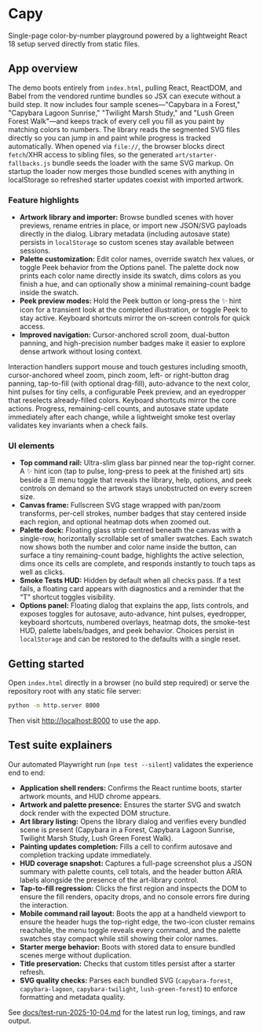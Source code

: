 # Capy

Single-page color-by-number playground powered by a lightweight React 18 setup
served directly from static files.

## App overview

The demo boots entirely from `index.html`, pulling React, ReactDOM, and Babel
from the vendored runtime bundles so JSX can execute without a build step. It
now includes four sample scenes—"Capybara in a Forest," "Capybara Lagoon
Sunrise," "Twilight Marsh Study," and "Lush Green Forest Walk"—and keeps track of every cell you fill as
you paint by matching colors to numbers. The library reads the segmented SVG
files directly so you can jump in and paint while progress is tracked
automatically. When opened via `file://`, the browser blocks direct `fetch`/XHR
access to sibling files, so the generated `art/starter-fallbacks.js` bundle
seeds the loader with the same SVG markup. On startup the loader now merges
those bundled scenes with anything in localStorage so refreshed starter updates
coexist with imported artwork.

### Feature highlights

- **Artwork library and importer:** Browse bundled scenes with hover previews,
  rename entries in place, or import new JSON/SVG payloads directly in the
  dialog. Library metadata (including autosave state) persists in
  `localStorage` so custom scenes stay available between sessions.
- **Palette customization:** Edit color names, override swatch hex values, or
  toggle Peek behavior from the Options panel. The palette dock now prints each
  color name directly inside its swatch, dims colors as you finish a hue, and
  can optionally show a minimal remaining-count badge inside the swatch.
- **Peek preview modes:** Hold the Peek button or long-press the ✨ hint icon
  for a transient look at the completed illustration, or toggle Peek to stay
  active. Keyboard shortcuts mirror the on-screen controls for quick access.
- **Improved navigation:** Cursor-anchored scroll zoom, dual-button panning,
  and high-precision number badges make it easier to explore dense artwork
  without losing context.

Interaction handlers support mouse and touch gestures including smooth,
cursor-anchored wheel zoom, pinch zoom, left- or right-button drag panning,
tap-to-fill (with optional drag-fill), auto-advance to the next color, hint
pulses for tiny cells, a configurable Peek preview, and an eyedropper that
reselects already-filled colors. Keyboard shortcuts mirror the core actions.
Progress, remaining-cell counts, and autosave state update immediately after
each change, while a lightweight smoke test overlay validates key invariants
when a check fails.

### UI elements

- **Top command rail:** Ultra-slim glass bar pinned near the top-right corner.
  A ✨ hint icon (tap to pulse, long-press to peek at the finished art) sits
  beside a ☰ menu toggle that reveals the library, help, options, and peek
  controls on demand so the artwork stays unobstructed on every screen size.
- **Canvas frame:** Fullscreen SVG stage wrapped with pan/zoom transforms,
  per-cell strokes, number badges that stay centered inside each region, and
  optional heatmap dots when zoomed out.
- **Palette dock:** Floating glass strip centred beneath the canvas with a
  single-row, horizontally scrollable set of smaller swatches. Each swatch now
  shows both the number and color name inside the button, can surface a tiny
  remaining-count badge, highlights the active selection, dims once its cells
  are complete, and responds instantly to touch taps as well as clicks.
- **Smoke Tests HUD:** Hidden by default when all checks pass. If a test fails,
  a floating card appears with diagnostics and a reminder that the “T”
  shortcut toggles visibility.
- **Options panel:** Floating dialog that explains the app, lists controls,
  and exposes toggles for autosave, auto-advance, hint pulses, eyedropper,
  keyboard shortcuts, numbered overlays, heatmap dots, the smoke-test HUD,
  palette labels/badges, and peek behavior. Choices persist in `localStorage` and can be restored to
  the defaults with a single reset.

## Getting started

Open `index.html` directly in a browser (no build step required) or serve the
repository root with any static file server:

```bash
python -m http.server 8000
```

Then visit <http://localhost:8000> to use the app.

## Test suite explainers

Our automated Playwright run (`npm test --silent`) validates the experience end to end:

- **Application shell renders:** Confirms the React runtime boots, starter artwork mounts, and HUD chrome appears.
- **Artwork and palette presence:** Ensures the starter SVG and swatch dock render with the expected DOM structure.
- **Art library listing:** Opens the library dialog and verifies every bundled scene is present (Capybara in a Forest, Capybara Lagoon Sunrise, Twilight Marsh Study, Lush Green Forest Walk).
- **Painting updates completion:** Fills a cell to confirm autosave and completion tracking update immediately.
- **HUD coverage snapshot:** Captures a full-page screenshot plus a JSON summary with palette counts, cell totals, and the header button ARIA labels alongside the presence of the art-library control.
- **Tap-to-fill regression:** Clicks the first region and inspects the DOM to ensure the fill renders, opacity drops, and no console errors fire during the interaction.
- **Mobile command rail layout:** Boots the app at a handheld viewport to ensure the header hugs the top-right edge, the two-icon cluster remains reachable, the menu toggle reveals every command, and the palette swatches stay compact while still showing their color names.
- **Starter merge behavior:** Boots with stored data to ensure bundled scenes merge without duplication.
- **Title preservation:** Checks that custom titles persist after a starter refresh.
- **SVG quality checks:** Parses each bundled SVG (`capybara-forest`, `capybara-lagoon`, `capybara-twilight`, `lush-green-forest`) to enforce formatting and metadata quality.

See [docs/test-run-2025-10-04.md](docs/test-run-2025-10-04.md) for the latest run log, timings, and raw output.
